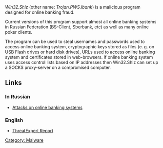 *Win32.Shiz* (other name: *Trojan.PWS.Ibank*) is a malicious program
designed for online banking fraud.

Current versions of this program support almost all online banking
systems in Russian Federation (BS-Client, Sberbank, etc) as well as many
online poker clients.

The program can be used to steal usernames and passwords used to access
online banking system, cryptographic keys stored as files (e. g. on USB
Flash drives or hard disk drives), URLs used to access online banking
system and certificates stored in web-browsers. If online banking system
uses access control lists based on IP addresses then Win32.Shiz can set
up a SOCKS proxy-server on a compromised computer.

## Links

### In Russian

- [Attacks on online banking
  systems](http://www.nobunkum.ru/issue003/banker-attacks/)

### English

- [ThreatExpert
  Report](http://www.threatexpert.com/report.aspx?md5=826c855b440611a944e25f072a533ea3)

[Category: Malware](Category:_Malware "wikilink")